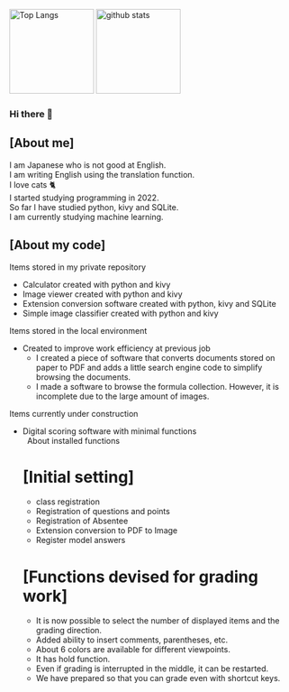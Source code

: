 <p align="left"> 
  <img alt="Top Langs" height="150px" src="https://github-readme-stats.vercel.app/api/top-langs/?username=kyoko-toro&layout=compact&count_private=true" />
  <img alt="github stats" height="150px" src="https://github-readme-stats.vercel.app/api?username=kyoko-toro" />
</p>

### Hi there 👋

## [About me]
I am Japanese who is not good at English.  
I am writing English using the translation function.  
I love cats 🐈  
I started studying programming in 2022.  
So far I have studied python, kivy and SQLite.  
I am currently studying machine learning.  

## [About my code]
Items stored in my private repository  
* Calculator created with python and kivy
* Image viewer created with python and kivy
* Extension conversion software created with python, kivy and SQLite
* Simple image classifier created with python and kivy

Items stored in the local environment  
* Created to improve work efficiency at previous job  
  * I created a piece of software that converts documents stored on paper to PDF and adds a little search engine code to simplify browsing the documents.
  * I made a software to browse the formula collection. However, it is incomplete due to the large amount of images.

Items currently under construction  
* Digital scoring software with minimal functions  
&nbsp; About installed functions  
  # [Initial setting]
  * class registration  
  * Registration of questions and points  
  * Registration of Absentee  
  * Extension conversion to PDF to Image  
  * Register model answers  
  # [Functions devised for grading work]
  * It is now possible to select the number of displayed items and the grading direction.  
  * Added ability to insert comments, parentheses, etc.  
  * About 6 colors are available for different viewpoints.  
  * It has hold function.  
  * Even if grading is interrupted in the middle, it can be restarted.
  * We have prepared so that you can grade even with shortcut keys.  

